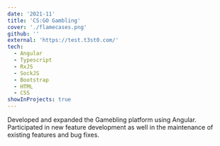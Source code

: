 ```yaml
---
date: '2021-11'
title: 'CS:GO Gambling'
cover: './flamecases.png'
github: ''
external: 'https://test.t3st0.com/'
tech:
  - Angular
  - Typescript
  - RxJS
  - SockJS
  - Bootstrap  
  - HTML
  - CSS
showInProjects: true
---
```


Developed and expanded the Gamebling platform using Angular.
Participated in new feature development as well in the maintenance of existing features and bug fixes.